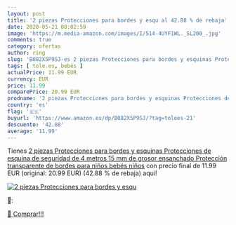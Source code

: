 ```yaml
---
layout: post
title: '2 piezas Protecciones para bordes y esqu al 42.88 % de rebaja'
date: 2020-05-21 08:02:59
image: 'https://m.media-amazon.com/images/I/514-4UYF1WL._SL200_.jpg'
comments: true
category: ofertas
author: ring
slug: 'B082X5P9SJ-es 2 piezas Protecciones para bordes y esquinas Protecciones...'
tags: [ tole.es, bebés ]
actualPrice: 11.99 EUR
currency: EUR
price: 11.99
comparePrice: 20.99 EUR
prodname: '2 piezas Protecciones para bordes y esquinas Protecciones de esquina de seguridad de 4 metros  15 mm de grosor ensanchado Protección transparente de bordes para niños  bebés  niños'
country: 'es'
flag: '🇪🇸'
buyurl: 'https://www.amazon.es/dp/B082X5P9SJ/?tag=tolees-21'
descuento: '42.88'
average: '11.99'
---
```


Tienes [2 piezas Protecciones para bordes y esquinas Protecciones de esquina de seguridad de 4 metros  15 mm de grosor ensanchado Protección transparente de bordes para niños  bebés  niños](https://www.amazon.es/dp/B082X5P9SJ/?tag=tolees-21) con precio final de  11.99 EUR (original: 20.99 EUR) (42.88 %  de rebaja) aqui!

[![2 piezas Protecciones para bordes y esqu](https://m.media-amazon.com/images/I/514-4UYF1WL._SL200_.jpg)](https://www.amazon.es/dp/B082X5P9SJ/?tag=tolees-21)

🔎:


[🛒 Comprar!!!](https://www.amazon.es/dp/B082X5P9SJ/?tag=tolees-21)
